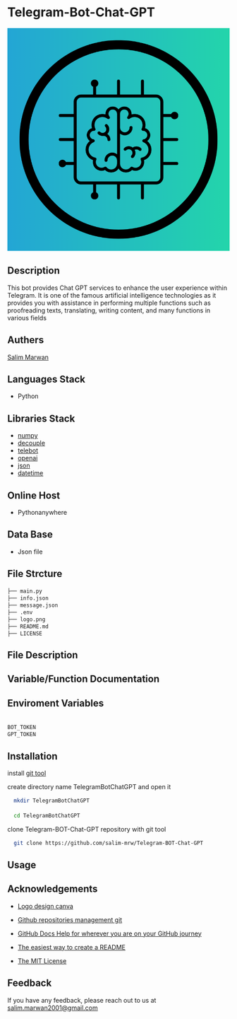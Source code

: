 # Telegram-Bot-Chat-GPT


![Logo](logo.png)


## Description

This bot provides Chat GPT services to enhance the user experience within Telegram. It is one of the famous artificial intelligence technologies as it provides you with assistance in performing multiple functions such as proofreading texts, translating, writing content, and many functions in various fields


## Authers

[Salim Marwan](https://www.github.com/salim-mrw)


## Languages Stack

- Python


## Libraries Stack

- [numpy](https://pypi.org/project/numpy/)
- [decouple](https://pypi.org/project/python-decouple/)
- [telebot](https://pypi.org/project/pyTelegramBotAPI/)
- [openai](https://pypi.org/project/openai/)
- [json](https://pypi.org/project/pypi-json/)
- [datetime](https://pypi.org/project/DateTime/)


## Online Host

- Pythonanywhere


## Data Base

- Json file


## File Strcture

    ├── main.py
    ├── info.json
    ├── message.json
    ├── .env
    ├── logo.png
    ├── README.md
    ├── LICENSE


## File Description


## Variable/Function Documentation


## Enviroment Variables

```ENV

BOT_TOKEN
GPT_TOKEN

```

## Installation

install [git tool](https://git-scm.com/downloads)

create directory name TelegramBotChatGPT and open it

```bash
  mkdir TelegramBotChatGPT

  cd TelegramBotChatGPT
```

clone Telegram-BOT-Chat-GPT repository with git tool

```bash
  git clone https://github.com/salim-mrw/Telegram-BOT-Chat-GPT
```


## Usage



## Acknowledgements

 - [Logo design canva](https://www.canva.com/)

 - [Github repositories management git](https://git-scm.com/)

 - [GitHub Docs
Help for wherever you are on your GitHub journey](https://docs.github.com/en)

 - [The easiest way to create a
README](https://readme.so/en)

 - [The MIT License](https://opensource.org/license/MIT)


## Feedback

If you have any feedback, please reach out to us at salim.marwan2001@gmail.com

